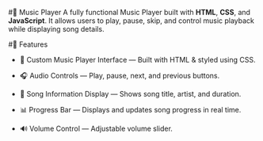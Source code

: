 #🎵 Music Player
A fully functional Music Player built with **HTML**, **CSS**, and **JavaScript**.
It allows users to play, pause, skip, and control music playback while displaying song details.



#🚀 Features
- 🎨 Custom Music Player Interface — Built with HTML & styled using CSS.

- 🎧 Audio Controls — Play, pause, next, and previous buttons.

- 📝 Song Information Display — Shows song title, artist, and duration.

- 📊 Progress Bar — Displays and updates song progress in real time.

- 🔊 Volume Control — Adjustable volume slider.

